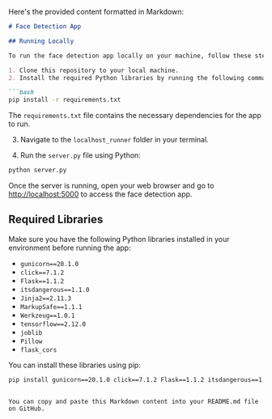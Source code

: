 Here's the provided content formatted in Markdown:

```markdown
# Face Detection App

## Running Locally

To run the face detection app locally on your machine, follow these steps:

1. Clone this repository to your local machine.
2. Install the required Python libraries by running the following command:

```bash
pip install -r requirements.txt
```

The `requirements.txt` file contains the necessary dependencies for the app to run.

3. Navigate to the `localhost_runner` folder in your terminal.

4. Run the `server.py` file using Python:

```bash
python server.py
```

Once the server is running, open your web browser and go to [http://localhost:5000](http://localhost:5000) to access the face detection app.

## Required Libraries

Make sure you have the following Python libraries installed in your environment before running the app:

- `gunicorn==20.1.0`
- `click==7.1.2`
- `Flask==1.1.2`
- `itsdangerous==1.1.0`
- `Jinja2==2.11.3`
- `MarkupSafe==1.1.1`
- `Werkzeug==1.0.1`
- `tensorflow==2.12.0`
- `joblib`
- `Pillow`
- `flask_cors`

You can install these libraries using pip:

```bash
pip install gunicorn==20.1.0 click==7.1.2 Flask==1.1.2 itsdangerous==1.1.0 Jinja2==2.11.3 MarkupSafe==1.1.1 Werkzeug==1.0.1 tensorflow==2.12.0 joblib Pillow flask_cors
```
```

You can copy and paste this Markdown content into your README.md file on GitHub.
